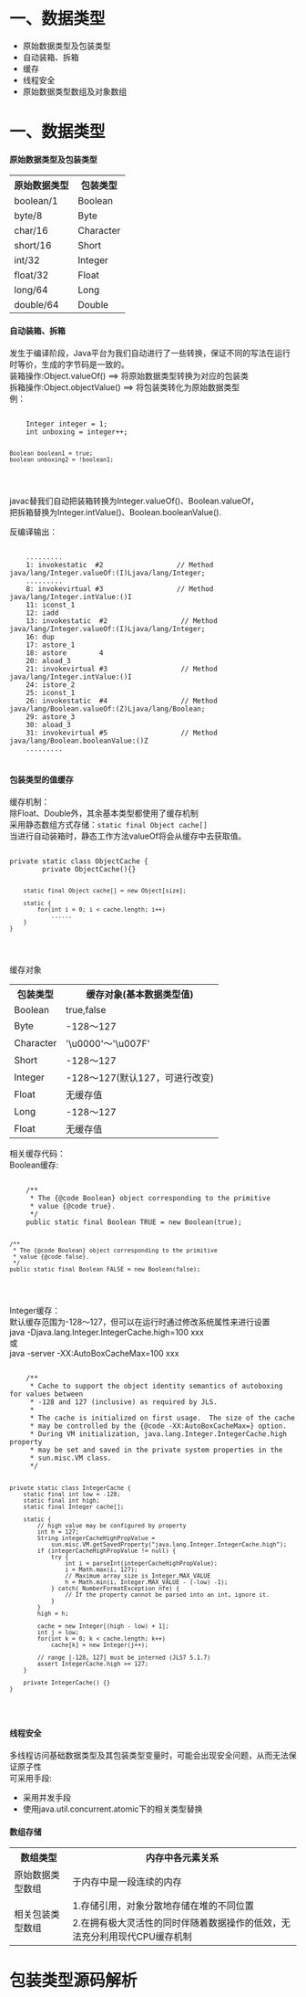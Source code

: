 <h1>一、数据类型</h1>
<ul>
	<li>原始数据类型及包装类型</li>
	<li>自动装箱、拆箱</li>
	<li>缓存</li>
	<li>线程安全</li>
	<li>原始数据类型数组及对象数组</li>
</ul>
<h1>一、数据类型</h1>
<h4>原始数据类型及包装类型</h4>
<table>
	<tr>
		<th>原始数据类型</th>
		<th>包装类型</th>
	</tr>
	<tr>
		<td>boolean/1</td>
		<td>Boolean</td>
	</tr>
	<tr>
		<td>byte/8</td>
		<td>Byte</td>
	</tr>
	<tr>
		<td>char/16</td>
		<td>Character</td>
	</tr>
	<tr>
		<td>short/16</td>
		<td>Short</td>
	</tr>
	<tr>
		<td>int/32</td>
		<td>Integer</td>
	</tr>
	<tr>
		<td>float/32</td>
		<td>Float</td>
	</tr>
	<tr>
		<td>long/64</td>
		<td>Long</td>
	</tr>
	<tr>
		<td>double/64</td>
		<td>Double</td>
	</tr>
</table>

<h4>自动装箱、拆箱</h4>
发生于编译阶段，Java平台为我们自动进行了一些转换，保证不同的写法在运行时等价，生成的字节码是一致的。<br \>
装箱操作:Object.valueOf() ==> 将原始数据类型转换为对应的包装类<br \>
拆箱操作:Object.objectValue() ==> 将包装类转化为原始数据类型<br \>
例：
<pre>
<code>
	Integer integer = 1;
	int unboxing = integer++;

	Boolean boolean1 = true;
	boolean unboxing2 = !boolean1;
</code>
</pre>
javac替我们自动把装箱转换为Integer.valueOf()、Boolean.valueOf，<br \>
把拆箱替换为Integer.intValue()、Boolean.booleanValue().<br \>

反编译输出：
<pre>
<code>
	.........
	1: invokestatic  #2                  // Method java/lang/Integer.valueOf:(I)Ljava/lang/Integer;
	.........
	8: invokevirtual #3                  // Method java/lang/Integer.intValue:()I
	11: iconst_1
	12: iadd
	13: invokestatic  #2                  // Method java/lang/Integer.valueOf:(I)Ljava/lang/Integer;
	16: dup
	17: astore_1
	18: astore        4
	20: aload_3
	21: invokevirtual #3                  // Method java/lang/Integer.intValue:()I
	24: istore_2
	25: iconst_1
	26: invokestatic  #4                  // Method java/lang/Boolean.valueOf:(Z)Ljava/lang/Boolean;
	29: astore_3
	30: aload_3
	31: invokevirtual #5                  // Method java/lang/Boolean.booleanValue:()Z
	.........
</code>
</pre>
<h4>包装类型的值缓存</h4>
缓存机制：<br \>
除Float、Double外，其余基本类型都使用了缓存机制<br \>
采用静态数组方式存储：<code>static final Object cache[]</code><br \>
当进行自动装箱时，静态工作方法valueOf将会从缓存中去获取值。<br \>
<pre>
<code>
private static class ObjectCache {
        private ObjectCache(){}

        static final Object cache[] = new Object[size];

        static {
            for(int i = 0; i < cache.length; i++)
                ......
        }
    }
</code>
</pre>

缓存对象
<table>
	<tr>
		<th>包装类型</th>
		<th>缓存对象(基本数据类型值)</th>
	</tr>
	<tr>
		<td>Boolean</td>
		<td>true,false</td>
	</tr>
	<tr>
		<td>Byte</td>
		<td>-128～127</td>
	</tr>
	<tr>
		<td>Character</td>
		<td>'\u0000'～'\u007F'</td>
	</tr>
	<tr>
		<td>Short</td>
		<td>-128～127</td>
	</tr>
	<tr>
		<td>Integer</td>
		<td>-128～127(默认127，可进行改变)</td>
	</tr>
	<tr>
		<td>Float</td>
		<td>无缓存值</td>
	</tr>
	<tr>
		<td>Long</td>
		<td>-128～127</td>
	</tr>
	<tr>
		<td>Float</td>
		<td>无缓存值</td>
	</tr>
</table>
相关缓存代码：<br \>
Boolean缓存:<br \>
<pre>
<code>
    /**
     * The {@code Boolean} object corresponding to the primitive
     * value {@code true}.
     */
    public static final Boolean TRUE = new Boolean(true);

    /**
     * The {@code Boolean} object corresponding to the primitive
     * value {@code false}.
     */
    public static final Boolean FALSE = new Boolean(false);
</code>
</pre>
Integer缓存：<br \>
默认缓存范围为-128～127，但可以在运行时通过修改系统属性来进行设置<br \>
java -Djava.lang.Integer.IntegerCache.high=100 xxx<br \>
或<br \>
java -server -XX:AutoBoxCacheMax=100 xxx<br \>
<pre>
<code>
    /**
     * Cache to support the object identity semantics of autoboxing for values between
     * -128 and 127 (inclusive) as required by JLS.
     *
     * The cache is initialized on first usage.  The size of the cache
     * may be controlled by the {@code -XX:AutoBoxCacheMax=<size>} option.
     * During VM initialization, java.lang.Integer.IntegerCache.high property
     * may be set and saved in the private system properties in the
     * sun.misc.VM class.
     */

    private static class IntegerCache {
        static final int low = -128;
        static final int high;
        static final Integer cache[];

        static {
            // high value may be configured by property
            int h = 127;
            String integerCacheHighPropValue =
                sun.misc.VM.getSavedProperty("java.lang.Integer.IntegerCache.high");
            if (integerCacheHighPropValue != null) {
                try {
                    int i = parseInt(integerCacheHighPropValue);
                    i = Math.max(i, 127);
                    // Maximum array size is Integer.MAX_VALUE
                    h = Math.min(i, Integer.MAX_VALUE - (-low) -1);
                } catch( NumberFormatException nfe) {
                    // If the property cannot be parsed into an int, ignore it.
                }
            }
            high = h;

            cache = new Integer[(high - low) + 1];
            int j = low;
            for(int k = 0; k < cache.length; k++)
                cache[k] = new Integer(j++);

            // range [-128, 127] must be interned (JLS7 5.1.7)
            assert IntegerCache.high >= 127;
        }

        private IntegerCache() {}
    }
</code>
</pre>
<h4>线程安全</h4>
多线程访问基础数据类型及其包装类型变量时，可能会出现安全问题，从而无法保证原子性<br \>
可采用手段:
<ul>
	<li>采用并发手段</li>
	<li>使用java.util.concurrent.atomic下的相关类型替换</li>
</ul>
<h4>数组存储</h4>
<table>
	<tr>
		<th>数组类型</th>
		<th>内存中各元素关系</th>
	</tr>
	<tr>
		<td>原始数据类型数组</td>
		<td>于内存中是一段连续的内存</td>
	</tr>
	<tr>
		<td rowspan="2">相关包装类型数组</td>
		<td>1.存储引用，对象分散地存储在堆的不同位置</td>
	</tr>
	<tr>
		<td>2.在拥有极大灵活性的同时伴随着数据操作的低效，无法充分利用现代CPU缓存机制</td>
	</tr>
</table>
<h1>包装类型源码解析</h1>
